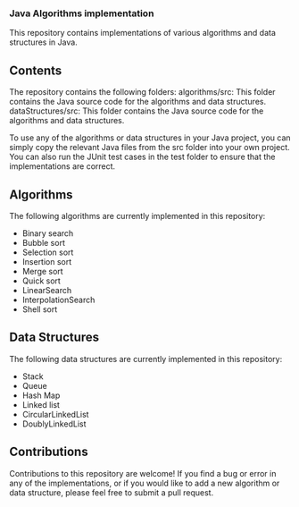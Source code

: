 ### Java Algorithms implementation

This repository contains implementations of various algorithms and data structures in Java.
## Contents
The repository contains the following folders:
algorithms/src: This folder contains the Java source code for the algorithms and data structures.
dataStructures/src: This folder contains the Java source code for the algorithms and data structures.

To use any of the algorithms or data structures in your Java project, you can simply copy the relevant Java files from the src folder into your own project. You can also run the JUnit test cases in the test folder to ensure that the implementations are correct.
## Algorithms
The following algorithms are currently implemented in this repository:
* Binary search
* Bubble sort
* Selection sort
* Insertion sort
* Merge sort
* Quick sort
* LinearSearch
* InterpolationSearch
* Shell sort

## Data Structures
The following data structures are currently implemented in this repository:
* Stack
* Queue
* Hash Map
* Linked list
* CircularLinkedList
* DoublyLinkedList


## Contributions
Contributions to this repository are welcome! If you find a bug or error in any of the implementations, or if you would like to add a new algorithm or data structure, please feel free to submit a pull request.

